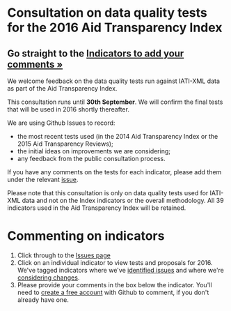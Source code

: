 Consultation on data quality tests for the 2016 Aid Transparency Index
===========================================

Go straight to the [Indicators to add your comments &raquo;](https://github.com/pwyf/2016-index-data-quality-tests/issues)
------------------------------------------------------------------------------------------------

We welcome feedback on the data quality tests run against IATI-XML data as part of the Aid Transparency Index.

This consultation runs until **30th September**. We will confirm the final tests that will be used in 2016 shortly thereafter.

We are using Github Issues to record:
* the most recent tests used (in the 2014 Aid Transparency Index or the 2015 Aid Transparency Reviews);
* the initial ideas on improvements we are considering;
* any feedback from the public consultation process.

If you have any comments on the tests for each indicator, please add them under the relevant [issue](https://github.com/pwyf/2016-index-data-quality-tests/issues).

Please note that this consultation is only on data quality tests used for IATI-XML data and not on the Index indicators or the overall methodology. All 39 indicators used in the Aid Transparency Index will be retained.

Commenting on indicators
========================
1. Click through to the [Issues page](https://github.com/pwyf/2016-index-data-quality-tests/issues)
2. Click on an individual indicator to view tests and proposals for 2016. We've tagged indicators where we've [identified issues](https://github.com/pwyf/2016-index-data-quality-tests/issues?labels=Issues+identified&page=1&state=open) and where we're [considering changes](https://github.com/pwyf/2016-index-data-quality-tests/issues?labels=Considering+changes&page=1&state=open).
3. Please provide your comments in the box below the indicator. You'll need to [create a free account](https://github.com/) with Github to comment, if you don't already have one.
